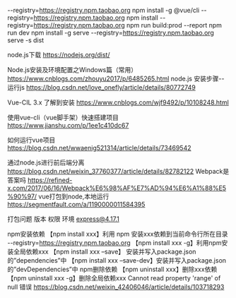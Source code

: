 --registry=https://registry.npm.taobao.org
npm install -g @vue/cli --registry=https://registry.npm.taobao.org
npm install --registry=https://registry.npm.taobao.org
npm run build:prod --report
npm run dev
npm install -g serve --registry=https://registry.npm.taobao.org
serve -s dist

node.js下载
			https://nodejs.org/dist/

Node.js安装及环境配置之Windows篇（常用）
								https://www.cnblogs.com/zhouyu2017/p/6485265.html
node.js 安装步骤--运行js
				https://blog.csdn.net/love_onefly/article/details/80772749

Vue-CIL 3.x 了解到安装
					https://www.cnblogs.com/wjf9492/p/10108248.html

使用vue-cli（vue脚手架）快速搭建项目
								https://www.jianshu.com/p/1ee1c410dc67

如何运行vue项目
				https://blog.csdn.net/wwaenig521314/article/details/73469542

通过node.js进行前后端分离
						https://blog.csdn.net/weixin_37760377/article/details/82782122
Webpack是答案吗
				https://refined-x.com/2017/06/16/Webpack%E6%98%AF%E7%AD%94%E6%A1%88%E5%90%97/
vue打包到node,本地运行
					https://segmentfault.com/a/1190000011584395

打包问题
		版本
		权限
		环境
express@4.17.1


npm安装依赖
	【npm install xxx】利用 npm 安装xxx依赖到当前命令行所在目录 --registry=https://registry.npm.taobao.org
	【npm install xxx -g】利用npm安装全局依赖xxx
	【npm install xxx –save】 安装并写入package.json的”dependencies”中
	【npm install xxx –save-dev】安装并写入package.json的”devDependencies”中
npm删除依赖
	【npm uninstall xxx】删除xxx依赖
	【npm uninstall xxx -g】删除全局依赖xxx
Cannot read property 'range' of null 错误
	https://blog.csdn.net/weixin_42406046/article/details/103718293
		

